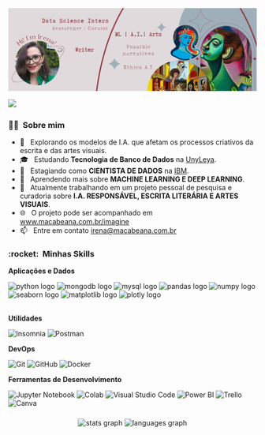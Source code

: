 <div align="center">
  <img src="https://github.com/irenacosta/irenacosta/blob/main/img%20github/banner%20github.png" />
</div>

![](https://komarev.com/ghpvc/?username=irenacosta&color=006bed)

<h3> 👩🏻 &nbsp;Sobre mim </h3>

- 🤔 &nbsp; Explorando os modelos de I.A. que afetam os processos criativos da escrita e das artes visuais.
- 🎓 &nbsp; Estudando **Tecnologia de Banco de Dados** na <a href="Faculdade UnyLeya">UnyLeya</a>.
- 💼 &nbsp; Estagiando como **CIENTISTA DE DADOS** na <a href="IBM CONSULTING">IBM</a>.
- 🌱 &nbsp; Aprendendo mais sobre **MACHINE LEARNING E DEEP LEARNING**.
- 🤖 &nbsp; Atualmente trabalhando em um projeto pessoal de pesquisa e curadoria sobre **I.A. RESPONSÁVEL, ESCRITA LITERÁRIA E ARTES VISUAIS**.
- 🌐 &nbsp; O projeto pode ser acompanhado em <a href = "https://macabeana.com.br/imagine">www.macabeana.com.br/imagine</a>
- 📫 &nbsp; Entre em contato <a href = "mailto:irena@macabeana.com.br">irena@macabeana.com.br</a>


<h3> :rocket: &nbsp;Minhas Skills </h3>

**Aplicações e Dados**

 <div align="left">
  <img src="https://cdn.jsdelivr.net/gh/devicons/devicon/icons/python/python-original.svg" height="40" width="52" alt="python logo"  />
  <img src="https://cdn.jsdelivr.net/gh/devicons/devicon/icons/mongodb/mongodb-original.svg" height="40" width="52" alt="mongodb logo"  />
  <img src="https://cdn.jsdelivr.net/gh/devicons/devicon/icons/mysql/mysql-original.svg" height="40" width="52" alt="mysql logo"  />
  <img src="https://cdn.jsdelivr.net/gh/devicons/devicon/icons/pandas/pandas-original.svg" height="40" width="52" alt="pandas logo"  />
  <img src="https://cdn.jsdelivr.net/gh/devicons/devicon/icons/numpy/numpy-original.svg" height="40" width="52" alt="numpy logo"  />
  <img src="https://user-images.githubusercontent.com/104145773/171375260-c711bda4-ff6d-4693-9a91-b234744f13ad.svg" height="40" width="52" alt="seaborn logo"  />
  <img src="https://upload.wikimedia.org/wikipedia/commons/0/01/Created_with_Matplotlib-logo.svg" height="40" width="52" alt="matplotlib logo"  />
  <img src="https://www.vectorlogo.zone/logos/plot_ly/plot_ly-official.svg" height="40" width="52" alt="plotly logo"  />
 </div>
<br>

**Utilidades**

  ![Insomnia](https://img.shields.io/badge/-Insomnia-333333?style=flat&logo=insomnia)
  ![Postman](https://img.shields.io/badge/-Postman-333333?style=flat&logo=postman)

**DevOps**

  ![Git](https://img.shields.io/badge/-Git-333333?style=flat&logo=git)
  ![GitHub](https://img.shields.io/badge/-GitHub-333333?style=flat&logo=github)
  ![Docker](https://img.shields.io/badge/-Docker-333333?style=flat&logo=docker)

**Ferramentas de Desenvolvimento**

  ![Jupyter Notebook](https://img.shields.io/badge/-Jupyter%20Notebook-333333?style=flat&logo=jupyter&logoColor=007ACC)
  ![Colab](https://img.shields.io/badge/-Google%20Colab-333333?style=flat&logo=google-colab&logoColor=007ACC)
  ![Visual Studio Code](https://img.shields.io/badge/-Visual%20Studio%20Code-333333?style=flat&logo=visual-studio-code&logoColor=007ACC)
  ![Power BI](https://img.shields.io/badge/-Power%20BI-333333?style=flat&logo=power-bi&logoColor=007ACC)
  ![Trello](https://img.shields.io/badge/-Trello-333333?style=flat&logo=trello&logoColor=007ACC)
  ![Canva](https://img.shields.io/badge/-Canva-333333?style=flat&logo=canva&logoColor=007ACC)
  

###
<div align="center">
  <img src="https://github-readme-stats.vercel.app/api?hide_title=false&hide_rank=false&show_icons=true&include_all_commits=true&count_private=true&disable_animations=false&theme=radical&locale=pt-br&hide_border=false&username=irenacosta" height="150" alt="stats graph"  />
  <img src="https://github-readme-stats.vercel.app/api/top-langs?locale=pt-br&hide_title=false&layout=compact&card_width=320&langs_count=5&theme=dracula&hide_border=false&username=irenacosta" height="150" alt="languages graph"  />
</div>

###
